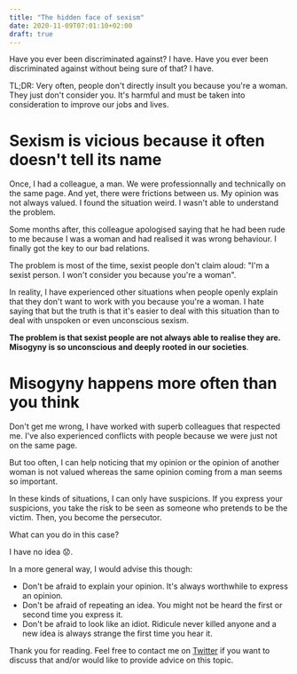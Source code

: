 ```yaml
---
title: "The hidden face of sexism"
date: 2020-11-09T07:01:10+02:00
draft: true
---
```


Have you ever been discriminated against? I have. Have you ever been discriminated against without being sure of that? I have.

TL;DR: Very often, people don't directly insult you because you're a woman. They just don't consider you. It's harmful and must be taken into consideration to improve our jobs and lives.

# Sexism is vicious because it often doesn't tell its name

Once, I had a colleague, a man. We were professionnally and technically on the same page. And yet, there were frictions between us. My opinion was not always valued. I found the situation weird. I wasn't able to understand the problem.

Some months after, this colleague apologised saying that he had been rude to me because I was a woman and had realised it was wrong behaviour. I finally got the key to our bad relations.

The problem is most of the time, sexist people don't claim aloud: "I'm a sexist person. I won't consider you because you're a woman".

In reality, I have experienced other situations when people openly explain that they don't want to work with you because you're a woman. I hate saying that but the truth is that it's easier to deal with this situation than to deal with unspoken or even unconscious sexism.

**The problem is that sexist people are not always able to realise they are. Misogyny is so unconscious and deeply rooted in our societies**.

# Misogyny happens more often than you think

Don't get me wrong, I have worked with superb colleagues that respected me. I've also experienced conflicts with people because we were just not on the same page.

But too often, I can help noticing that my opinion or the opinion of another woman is not valued whereas the same opinion coming from a man seems so important.

In these kinds of situations, I can only have suspicions. If you express your suspicions, you take the risk to be seen as someone who pretends to be the victim. Then, you become the persecutor.

What can you do in this case?

I have no idea :worried:.   

In a more general way, I would advise this though:

- Don't be afraid to explain your opinion. It's always worthwhile to express an opinion.
- Don't be afraid of repeating an idea. You might not be heard the first or second time you express it.
- Don't be afraid to look like an idiot. Ridicule never killed anyone and a new idea is always strange the first time you hear it.

Thank you for reading. Feel free to contact me on [Twitter](https://twitter.com/saby_nastasia) if you want to discuss that and/or would like to provide advice on this topic.
